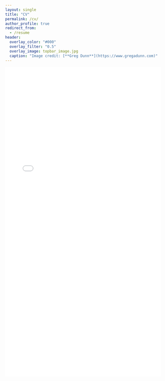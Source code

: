 ```yaml
---
layout: single
title: "CV"
permalink: /cv/
author_profile: true
redirect_from:
  - /resume
header:
  overlay_color: "#000"
  overlay_filter: "0.5"
  overlay_image: topbar_image.jpg
  caption: "Image credit: [**Greg Dunn**](https://www.gregadunn.com)"
---
```

<!-- <iframe src="https://belovanna.github.io/assets/download/sample.pdf" width="100%" height="600px"></iframe> -->

<embed src="../files/Kong_Resume.pdf" width="100%" height="1000px" 
 type="application/pdf">